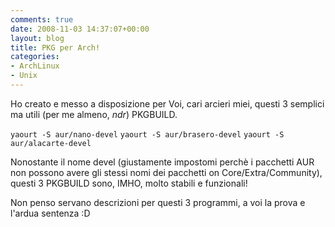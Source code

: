```yaml
---
comments: true
date: 2008-11-03 14:37:07+00:00
layout: blog
title: PKG per Arch!
categories:
- ArchLinux
- Unix
---
```


Ho creato e messo a disposizione per Voi, cari arcieri miei, questi 3 semplici ma utili (per me almeno, _ndr_) PKGBUILD.





`yaourt -S aur/nano-devel`
`yaourt -S aur/brasero-devel`
`yaourt -S aur/alacarte-devel`


Nonostante il nome devel (giustamente impostomi perchè i pacchetti AUR non possono avere gli stessi nomi dei pacchetti on Core/Extra/Community), questi 3 PKGBUILD sono, IMHO, molto stabili e funzionali!




Non penso servano descrizioni per questi 3 programmi, a voi la prova e l'ardua sentenza :D
